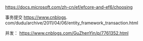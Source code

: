https://docs.microsoft.com/zh-cn/ef/efcore-and-ef6/choosing



事务提交
https://www.cnblogs.
com/dudu/archive/2011/04/06/entity_framework_transaction.html

并发：
https://www.cnblogs.com/GuZhenYin/p/7761352.html
